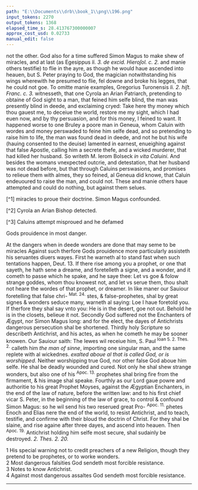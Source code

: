 ```yaml
---
path: "E:\\Documents\\drb\\book_1\\png\\196.png"
input_tokens: 2270
output_tokens: 1368
elapsed_time_s: 28.413767300000007
approx_cost_usd: 0.02733
manual_edit: false
---
```

not the other. God also for a time suffered Simon Magus to make shew of miracles, and at last (as Egesippus *li. 3. de excid. Hieroſol. c. 2.* and manie others testifie) to flie in the ayre, as though he would haue ascended into heauen, but S. Peter praying to God, the magician notwithstanding his wings wherewith he presumed to flie, fel downe and broke his legges, that he could not goe. To omitte manie examples, Gregorius Turonensis *li. 2. hiſt. Franc. c. 3.* witnesseth, that one Cyrola an Arian Patriarch, pretending to obtaine of God sight to a man, that feined him selfe blind, the man was presently blind in deede, and exclaiming cryed: Take here thy money which thou gauest me, to deceiue the world, restore me my sight, which I had euen now, and by thy persuasion, and for this money, I feined to want. It happened worse to one Bruley a poore man in Geneua, whom Caluin with wordes and money perswaded to feine him selfe dead, and so pretending to raise him to life, the man was found dead in deede, and not he but his wife (hauing consented to the deuise) lamented in earnest, enueighing against that false Apostle, calling him a secrete thefe, and a wicked murderer, that had killed her husband. So writeth M. Ierom Bolseck *in vita Caluini*. And besides the womans vnexpected outcrie, and detestation, that her husband was not dead before, but that through Caluins perswasions, and promises to relieue them with almes, they so feined, al Geneua did knowe, that Caluin endeuoured to raise the man, and could not. These and manie others haue attempted and could do nothing, but against them selues.

[^1] miracles to proue their doctrine. Simon Magus confounded.

[^2] Cyrola an Arian Bishop detected.

[^3] Caluins attempt misproued and he defamed

<aside>Gods prouidence in most danger.</aside>

At the dangers when in deede wonders are done that may seme to be miracles Against such therfore Gods prouidence more particularly assisteth his seruantes diuers wayes. First he warneth al to stand fast when such tentations happen, Deut. 13. If there rise among you a prophet, or one that sayeth, he hath sene a dreame, and foretelleth a signe, and a wonder, and it cometh to passe which he spake, and he saye thee: Let vs goe & folow strange goddes, whom thou knowest not, and let vs serue them, thou shalt not heare the wordes of that prophet, or dreamer. In like maner our Sauiour foretelling that false chri- <sup>Mat. 24.</sup> stes, & false-prophetes, shal by great signes & wonders seduce many, warneth al saying: Loe I haue foretold you. If therfore they shal say vnto you: He is in the desert, goe not out. Behold he is in the closets, belieue it not. Secondly God suffered not the Enchanters of Ægypt, nor Simon Magus long: and for the elect, the dayes of Antichrists dangerous persecution shal be shortened. Thirdly holy Scripture so describeth Antichrist, and his actes, as when he cometh he may be sooner knowen. Our Sauiour saith: The Iewes wil receiue him, S. Paul <sup>Ioan 5. 2. Thes. 2.</sup> calleth him *the man of sinne*, importing one singular man, and the same replete with al wickednes. *exalted aboue al that is called God, or is worshipped*. Neither worshipping true God, nor other false God aboue him selfe. He shal be deadly wounded and cured. Not only he shal shew strange wonders, but also one of his <sup>Apoc. 13.</sup> prophetes shal bring fire from the firmament, & his image shal speake. Fourthly as our Lord gaue powre and authoritie to his great Prophet Moyses, against the Ægyptian Enchanters, in the end of the law of nature, before the written law: and to his first chief vicar S. Peter, in the beginning of the law of grace, to control & confound Simon Magus: so he wil send his two reserued great Pro- <sup>Apoc. 11.</sup> phetes Enoch and Elias nere the end of the world, to resist Antichrist, and to teach, testifie, and confirme with their bloud the doctrin of Christ. For they shal be slaine, and rise againe after three dayes, and ascend into heauen. Then <sup>Apoc. 19.</sup> Antichrist holding him selfe most secure, shal sudainly be destroyed. *2. Thes. 2. 20.*

<aside>1 His special warning not to credit preachers of a new Religion, though they pretend to be prophetes, or to worke wonders.</aside>

<aside>2 Most dangerous falsities God sendeth most forcible resistance.</aside>

<aside>3 Notes to know Antichrist.</aside>

<aside>4 Against most dangerous assaltes God sendeth most forcible resistance.</aside>

<hr>